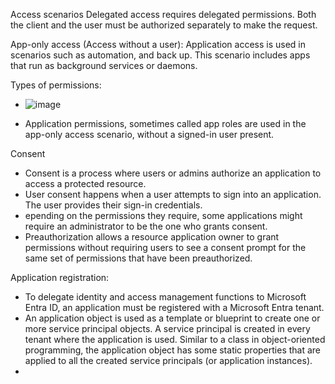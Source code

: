 Access scenarios
Delegated access requires delegated permissions. Both the client and the user must be authorized separately to make the request.

App-only access (Access without a user): Application access is used in scenarios such as automation, and back up. This scenario includes apps that run as background services or daemons.

Types of permissions:
- ![image](https://github.com/IOxCyber/Azure-Certs/assets/40174034/65c70f77-d24b-465a-b6fd-0c58fbba8517)

- Application permissions, sometimes called app roles are used in the app-only access scenario, without a signed-in user present. 

Consent
-  Consent is a process where users or admins authorize an application to access a protected resource.
-  User consent happens when a user attempts to sign into an application. The user provides their sign-in credentials.
-  epending on the permissions they require, some applications might require an administrator to be the one who grants consent.
-  Preauthorization allows a resource application owner to grant permissions without requiring users to see a consent prompt for the same set of permissions that have been preauthorized.


 Application registration:
 - To delegate identity and access management functions to Microsoft Entra ID, an application must be registered with a Microsoft Entra tenant.
 - An application object is used as a template or blueprint to create one or more service principal objects. A service principal is created in every tenant where the application is used. Similar to a class in object-oriented programming, the application object has some static properties that are applied to all the created service principals (or application instances).
 - 

 














